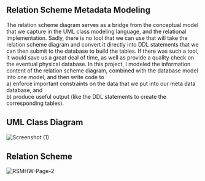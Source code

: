 <h2> Relation Scheme Metadata Modeling </h2>

The relation scheme diagram serves as a bridge from the conceptual model that we capture in the UML class modeling language, and the relational
implementation. Sadly, there is no tool that we can use that will take the relation scheme diagram and convert it directly into DDL statements that we can then
submit to the database to build the tables. If there was such a tool, it would save us a great deal of time, as well as provide a quality check on the eventual physical
database.
In this project, I modeled the information content of the relation scheme diagram, combined with the database model into one model, and then write code to
    <br>a) enforce important constraints on the data that we put into our meta data database, and 
    <br>b) produce useful output (like the DDL statements to create the corresponding tables).
    
<h2> UML Class Diagram </h2>

![Screenshot (1)](https://user-images.githubusercontent.com/92605110/171063833-072d8cf2-05b4-487c-a213-6c003b10d7d3.png)

<h2> Relation Scheme </h2>

![RSMHW-Page-2](https://user-images.githubusercontent.com/92605110/171064382-529ffb0e-ad93-425d-85d7-e352c84b0d19.jpg)
